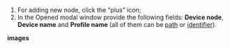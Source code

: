 1. For adding new node, click the “plus” icon;
2. In the Opened modal window provide the following fields: **Device node**, **Device name** and **Profile name** (all of them can be [path](#path-types) or [identifier](#identifier-types)).

**images**
